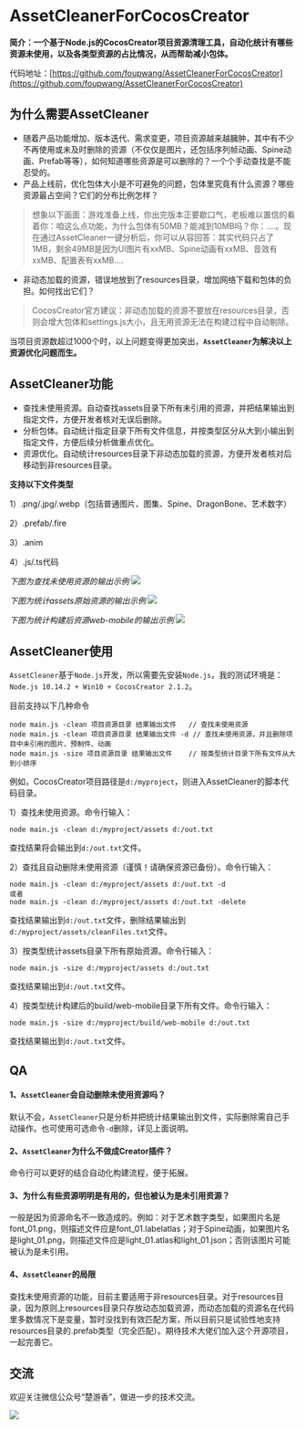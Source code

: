 # AssetCleanerForCocosCreator
**简介：一个基于Node.js的CocosCreator项目资源清理工具，自动化统计有哪些资源未使用，以及各类型资源的占比情况，从而帮助减小包体。**

代码地址：[https://github.com/foupwang/AssetCleanerForCocosCreator](https://github.com/foupwang/AssetCleanerForCocosCreator)

## 为什么需要AssetCleaner
- 随着产品功能增加、版本迭代、需求变更，项目资源越来越臃肿，其中有不少不再使用或未及时删除的资源（不仅仅是图片，还包括序列帧动画、Spine动画、Prefab等等），如何知道哪些资源是可以删除的？一个个手动查找是不能忍受的。
- 产品上线前，优化包体大小是不可避免的问题，包体里究竟有什么资源？哪些资源最占空间？它们的分布比例怎样？
>  想象以下画面：游戏准备上线，你出完版本正要歇口气，老板难以置信的看着你：咱这么点功能，为什么包体有50MB？能减到10MB吗？你：....。现在通过AssetCleaner一键分析后，你可以从容回答：其实代码只占了1MB，剩余49MB是因为UI图片有xxMB、Spine动画有xxMB、音效有xxMB、配置表有xxMB....

- 非动态加载的资源，错误地放到了resources目录，增加网络下载和包体的负担。如何找出它们？
> CocosCreator官方建议：非动态加载的资源不要放在resources目录，否则会增大包体和settings.js大小，且无用资源无法在构建过程中自动剔除。

当项目资源数超过1000个时，以上问题变得更加突出，**`AssetCleaner`为解决以上资源优化问题而生。**
## AssetCleaner功能
- 查找未使用资源。自动查找assets目录下所有未引用的资源，并把结果输出到指定文件，方便开发者核对无误后删除。
- 分析包体。自动统计指定目录下所有文件信息，并按类型区分从大到小输出到指定文件，方便后续分析做重点优化。
- 资源优化。自动统计resources目录下非动态加载的资源，方便开发者核对后移动到非resources目录。

**支持以下文件类型**

  1）.png/.jpg/.webp（包括普通图片、图集、Spine、DragonBone、艺术数字）
  
  2）.prefab/.fire
  
  3）.anim
  
  4）.js/.ts代码

*下图为查找未使用资源的输出示例*
![](http://47.104.72.146/wp-content/uploads/2019/09/clean.png)

*下图为统计assets原始资源的输出示例*
![](http://47.104.72.146/wp-content/uploads/2019/09/size1.png)

*下图为统计构建后资源web-mobile的输出示例*
![](http://47.104.72.146/wp-content/uploads/2019/09/size2.png)
## AssetCleaner使用
`AssetCleaner`基于`Node.js`开发，所以需要先安装`Node.js`，我的测试环境是：`Node.js 10.14.2 + Win10 + CocosCreator 2.1.2`。

目前支持以下几种命令
```
node main.js -clean 项目资源目录 结果输出文件  	// 查找未使用资源
node main.js -clean 项目资源目录 结果输出文件 -d // 查找未使用资源，并且删除项目中未引用的图片、预制件、动画
node main.js -size 项目资源目录 结果输出文件	// 按类型统计目录下所有文件从大到小排序
```
例如，CocosCreator项目路径是`d:/myproject`，则进入AssetCleaner的脚本代码目录。

1）查找未使用资源。命令行输入：
```
node main.js -clean d:/myproject/assets d:/out.txt
```
查找结果将会输出到`d:/out.txt`文件。

2）查找且自动删除未使用资源（谨慎！请确保资源已备份）。命令行输入：
```
node main.js -clean d:/myproject/assets d:/out.txt -d
或者
node main.js -clean d:/myproject/assets d:/out.txt -delete
```
查找结果输出到`d:/out.txt`文件，删除结果输出到`d:/myproject/assets/cleanFiles.txt`文件。

3）按类型统计assets目录下所有原始资源。命令行输入：
```
node main.js -size d:/myproject/assets d:/out.txt
```
查找结果输出到`d:/out.txt`文件。

4）按类型统计构建后的build/web-mobile目录下所有文件。命令行输入：
```
node main.js -size d:/myproject/build/web-mobile d:/out.txt
```
查找结果输出到`d:/out.txt`文件。

## QA
#### 1、`AssetCleaner`会自动删除未使用资源吗？
默认不会，`AssetCleaner`只是分析并把统计结果输出到文件，实际删除需自己手动操作。也可使用可选命令`-d`删除，详见上面说明。
#### 2、`AssetCleaner`为什么不做成Creator插件？
命令行可以更好的结合自动化构建流程，便于拓展。
#### 3、为什么有些资源明明是有用的，但也被认为是未引用资源？
一般是因为资源命名不一致造成的。例如：对于艺术数字类型，如果图片名是font_01.png，则描述文件应是font_01.labelatlas；对于Spine动画，如果图片名是light_01.png，则描述文件应是light_01.atlas和light_01.json；否则该图片可能被认为是未引用。
#### 4、`AssetCleaner`的局限
查找未使用资源的功能，目前主要适用于非resources目录。对于resources目录，因为原则上resources目录只存放动态加载资源，而动态加载的资源名在代码里多数情况下是变量，暂时没找到有效匹配方案，所以目前只是试验性地支持resources目录的.prefab类型（完全匹配）。期待技术大佬们加入这个开源项目，一起完善它。

## 交流
欢迎关注微信公众号“楚游香”，做进一步的技术交流。

![](http://47.104.72.146/wp-content/uploads/2019/09/qrcode_for_gh_d08d74db5b82_258.jpg)